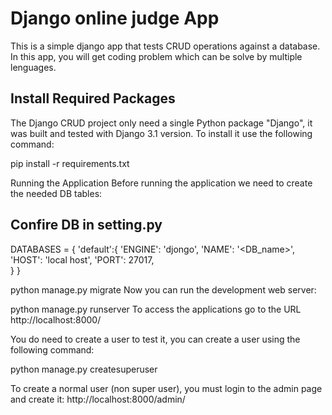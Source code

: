 # Django online judge App

This is a simple django app that tests CRUD operations against a database. In this app, you will get coding problem which can be solve by multiple lenguages. 

## Install Required Packages

The Django CRUD project only need a single Python package "Django", it was built and tested with Django 3.1 version. To install it use the following command:

pip install -r requirements.txt

Running the Application
Before running the application we need to create the needed DB tables:

## Confire DB in setting.py

DATABASES = {
    'default':{
        'ENGINE': 'djongo',
        'NAME': '<DB_name>',
        'HOST': 'local host',
        'PORT': 27017,        
    }
}

python manage.py migrate
Now you can run the development web server:

python manage.py runserver
To access the applications go to the URL http://localhost:8000/

You do need to create a user to test it, you can create a user using the following command:

python manage.py createsuperuser

To create a normal user (non super user), you must login to the admin page and create it: http://localhost:8000/admin/
